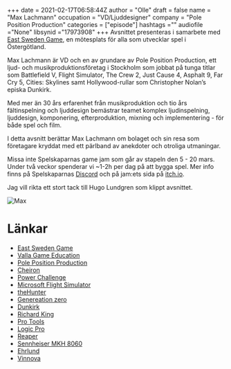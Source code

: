 +++ 
date = 2021-02-17T06:58:44Z
author = "Olle"
draft = false
name = "Max Lachmann"
occupation = "VD/Ljuddesigner"
company = "Pole Position Production"
categories = ["episode"]
hashtags =""
audiofile ="None"
libsynid ="17973908"
+++ 
Avsnittet presenteras i samarbete med [East Sweden Game](http://www.eastswedengame.se), en mötesplats för alla som utvecklar spel i Östergötland.

Max Lachmann är VD och en av grundare av Pole Position Production, ett ljud- och musikproduktionsföretag i Stockholm som jobbat på tunga titlar som Battlefield V, Flight Simulator, The Crew 2, Just Cause 4, Asphalt 9, Far Cry 5, Cities: Skylines samt Hollywood-rullar som Christopher Nolan’s episka Dunkirk.

Med mer än 30 års erfarenhet från musikproduktion och tio års fältinspelning och ljuddesign bemästrar teamet komplex ljudinspelning, ljuddesign, komponering, efterproduktion, mixning och implementering - för både spel och film.

I detta avsnitt berättar Max Lachmann om bolaget och sin resa som företagare kryddat med ett pärlband av anekdoter och otroliga utmaningar.

Missa inte Spelskaparnas game jam som går av stapeln den 5 - 20 mars. Under två veckor spenderar vi ~1-2h per dag på att bygga spel. Mer info finns på Spelskaparnas [Discord](https://discord.gg/pkVj84z) och på jam:ets sida på [itch.io](https://itch.io/jam/fusk).

Jag vill rikta ett stort tack till Hugo Lundgren som klippt avsnittet.

![Max](/img/max.jpeg)
# Länkar 
* [East Sweden Game](http://www.eastswedengame.se)
* [Valla Game Education](https://www.vallagame.se/events/)
* [Pole Position Production](https://pole.se/)
* [Cheiron](https://sverigesradio.se/artikel/5472825)
* [Power Challenge](https://en.wikipedia.org/wiki/Power_Challenge)
* [Microsoft Flight Simulator](https://www.youtube.com/watch?v=xQukudj77L8&ab_channel=JonathanLundkvist)
* [theHunter](https://www.youtube.com/watch?v=Dq2AKGBpOjQ&ab_channel=Flinter)
* [Genereation zero](https://www.youtube.com/watch?v=MBuq3Lj0Hqc&ab_channel=MKIceAndFire)
* [Dunkirk](https://www.youtube.com/watch?v=F-eMt3SrfFU&ab_channel=WarnerBros.Pictures)
* [Richard King](https://www.imdb.com/name/nm0455185/)
* [Pro Tools](https://www.avid.com/pro-tools)
* [Logic Pro](https://www.apple.com/logic-pro/)
* [Reaper](https://www.reaper.fm/)
* [Sennheiser MKH 8060](https://www.youtube.com/watch?v=qG9UJqxe87s&ab_channel=SamMalleryVideos)
* [Ehrlund](https://ehrlund.se/?v=f003c44deab6)
* [Vinnova](https://www.vinnova.se/)
